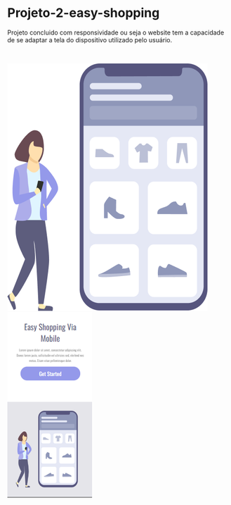 <h1>Projeto-2-easy-shopping</h1>

<p> Projeto concluido com responsividade ou seja o website tem a capacidade de se adaptar a tela do dispositivo
utilizado pelo usuário.
</p>
<br>
<p>
<img src="https://github.com/carlooss89/Projeto-2-easy-shopping/blob/main/assets/desktop.png?raw=true" />
<img src="https://github.com/carlooss89/Projeto-2-easy-shopping/blob/main/assets/mobile.png?raw=true" />
</p>


